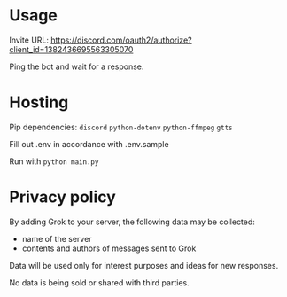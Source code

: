 # Usage
Invite URL: https://discord.com/oauth2/authorize?client_id=1382436695563305070

Ping the bot and wait for a response.

# Hosting
Pip dependencies:
`discord`
`python-dotenv`
`python-ffmpeg`
`gtts`

Fill out .env in accordance with .env.sample

Run with `python main.py` 

# Privacy policy
By adding Grok to your server, the following data may be collected:
- name of the server
- contents and authors of messages sent to Grok

Data will be used only for interest purposes and ideas for new responses.

No data is being sold or shared with third parties.
